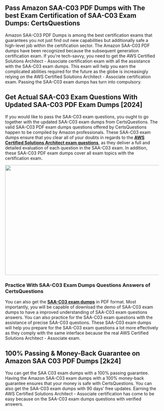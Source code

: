 <h2>Pass Amazon SAA-C03 PDF Dumps with The best Exam Certification of SAA-C03 Exam Dumps: CertsQuestions</h2>
<p>Amazon SAA-C03 PDF Dumps is among the best certification exams that guarantees you not just find out new capabilities but additionally safe a high-level job within the certification sector. The Amazon SAA-C03 PDF dumps have been recognized because the subsequent generation certification exam. If you're tech-savvy, you need to get the AWS Certified Solutions Architect - Associate certification exam with all the assistance with the SAA-C03 exam dumps. This exam will help you earn the complicated abilities required for the future as the globe is increasingly relying on the AWS Certified Solutions Architect - Associate certification exam. Passing the SAA-C03 exam dumps has turn into compulsory.</p>
<h2>Get Actual SAA-C03 Exam Questions With Updated SAA-C03 PDF Exam Dumps [2024]</h2>
<p>If you would like to pass the SAA-C03 exam questions, you ought to go together with the updated SAA-C03 exam dumps from CertsQuestions. The valid SAA-C03 PDF exam dumps questions offered by CertsQuestions happen to be compiled by Amazon professionals. These SAA-C03 exam dumps ensure that you clear all of your doubts in regards to the <strong><a href="https://www.certsquestions.com/aws-certified-solutions-architect-certification.html">AWS Certified Solutions Architect exam questions</a></strong>, as they deliver a full and detailed evaluation of each question in the SAA-C03 exam. In addition, these SAA-C03 PDF exam dumps cover all exam topics with the certification exam.</p>
<p><img style="display: block; margin-left: auto; margin-right: auto;" src="https://i.imgur.com/53zZ4Bb.png" alt="" width="720" height="360" /></p>
<h3>Practice With SAA-C03 Exam Dumps Questions Answers of CertsQuestions</h3>
<p>You can also get the <a href="https://www.certsquestions.com/SAA-C03-pdf-dumps.html"><strong>SAA-C03 exam dumps</strong></a> in PDF format. Most importantly, you will be capable of download the demo of SAA-C03 exam dumps to have a improved understanding of SAA-C03 exam questions answers. You can also practice for the SAA-C03 exam questions with the assistance of precise SAA-C03 questions. These SAA-C03 exam dumps will help you prepare for the SAA-C03 exam questions a lot more effectively as they comply with the same interface because the real AWS Certified Solutions Architect - Associate exam.</p>
<h2>100% Passing &amp; Money-Back Guarantee on Amazon SAA C03 PDF Dumps [2k24]</h2>
<p>You can get the SAA C03 exam dumps with a 100% passing guarantee. Having the Amazon SAA-C03 exam dumps with a 100% money-back guarantee ensures that your money is safe with CertsQuestions. You can also get the SAA-C03 exam dumps with 90 days&rsquo; free updates. Earning the AWS Certified Solutions Architect - Associate certification has come to be easy because on the SAA-C03 exam dumps questions with verified answers.</p>
